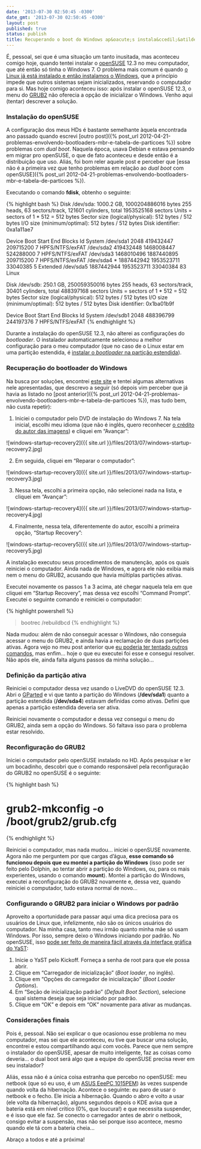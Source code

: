 ```yaml
---
date: '2013-07-30 02:50:45 -0300'
date_gmt: '2013-07-30 02:50:45 -0300'
layout: post
published: true
status: publish
title: Recuperando o boot do Windows ap&oacute;s instala&ccedil;&atilde;o do Linux
---
```


É, pessoal, sei que é uma situação um tanto inusitada, mas aconteceu comigo hoje, quando tentei instalar o [openSUSE](http://www.opensuse.org/) 12.3 no meu computador, que até então só tinha o Windows 7. O problema mais comum é quando [o Linux já está instalado e então instalamos o Windows](http://www.vivaolinux.com.br/dica/Restaurando-o-GRUB-apos-a-instalacao-de-outro-sistema-operacional), que a princípio impede que outros sistemas sejam inicializados, reservando o computador para si. Mas hoje comigo aconteceu isso: após instalar o openSUSE 12.3, o menu do [GRUB2](http://en.opensuse.org/GRUB) não oferecia a opção de inicializar o Windows. Venho aqui (tentar) descrever a solução.

### Instalação do openSUSE

A configuração dos meus HDs é bastante semelhante àquela encontrada ano passado quando escrevi [outro post]({% post_url 2012-04-21-problemas-envolvendo-bootloaders-mbr-e-tabela-de-particoes %}) sobre problemas com *dual boot*. Naquela época, usava Debian e estava pensando em migrar pro openSUSE, o que de fato aconteceu e desde então é a distribuição que uso. Aliás, foi bom reler aquele post e perceber que [essa não é a primeira vez que tenho problemas em relação ao *dual boot* com openSUSE]({% post_url 2012-04-21-problemas-envolvendo-bootloaders-mbr-e-tabela-de-particoes %}).

Executando o comando **fdisk**, obtenho o seguinte:

{% highlight bash %}
Disk /dev/sda: 1000.2 GB, 1000204886016 bytes
255 heads, 63 sectors/track, 121601 cylinders, total 1953525168 sectors
Units = sectors of 1 * 512 = 512 bytes
Sector size (logical/physical): 512 bytes / 512 bytes
I/O size (minimum/optimal): 512 bytes / 512 bytes
Disk identifier: 0xa1a11ae7

   Device Boot      Start         End      Blocks   Id  System
/dev/sda1            2048   419432447   209715200    7  HPFS/NTFS/exFAT
/dev/sda2       419432448  1468008447   524288000    7  HPFS/NTFS/exFAT
/dev/sda3      1468010496  1887440895   209715200    7  HPFS/NTFS/exFAT
/dev/sda4   *  1887442942  1953523711    33040385    5  Extended
/dev/sda5      1887442944  1953523711    33040384   83  Linux

Disk /dev/sdb: 250.1 GB, 250059350016 bytes
255 heads, 63 sectors/track, 30401 cylinders, total 488397168 sectors
Units = sectors of 1 * 512 = 512 bytes
Sector size (logical/physical): 512 bytes / 512 bytes
I/O size (minimum/optimal): 512 bytes / 512 bytes
Disk identifier: 0x1ba01b9f

   Device Boot      Start         End      Blocks   Id  System
/dev/sdb1            2048   488396799   244197376    7  HPFS/NTFS/exFAT
{% endhighlight %}

Durante a instalação do openSUSE 12.3, não alterei as configurações do *bootloader*. O instalador automaticamente selecionou a melhor configuração para o meu computador (que no caso de o Linux estar em uma partição estendida, é [instalar o *bootloader* na partição estendida](http://en.opensuse.org/SDB:Prefered_bootloader_options)).

### Recuperação do bootloader do Windows

Na busca por soluções, encontrei [este site](http://www.howtogeek.com/howto/33433/restore-the-windows-boot-loader-after-an-ubuntu-update/) e tentei algumas alternativas nele apresentadas, que descrevo a seguir (só depois vim perceber que já havia as listado no [post anterior]({% post_url 2012-04-21-problemas-envolvendo-bootloaders-mbr-e-tabela-de-particoes %}), mas tudo bem, não custa repetir):

1. Iniciei o computador pelo DVD de instalação do Windows 7. Na tela inicial, escolhi meu idioma (que não é inglês, quero reconhecer [o crédito do autor das imagens](http://www.howtogeek.com/howto/33433/restore-the-windows-boot-loader-after-an-ubuntu-update/)) e cliquei em “Avançar”:

![windows-startup-recovery2]({{ site.url }}/files/2013/07/windows-startup-recovery2.jpg)

2. Em seguida, cliquei em “Reparar o computador”:

![windows-startup-recovery3]({{ site.url }}/files/2013/07/windows-startup-recovery3.jpg)

3. Nessa tela, escolhi a primeira opção, não selecionei nada na lista, e cliquei em “Avançar”:

![windows-startup-recovery4]({{ site.url }}/files/2013/07/windows-startup-recovery4.jpg)

4. Finalmente, nessa tela, diferentemente do autor, escolhi a primeira opção, “Startup Recovery”:

![windows-startup-recovery5]({{ site.url }}/files/2013/07/windows-startup-recovery5.jpg)

A instalação executou seus procedimentos de manutenção, após os quais reiniciei o computador. Ainda nada de Windows, e agora ele não exibia mais nem o menu do GRUB2, acusando que havia múltiplas partições ativas.

Executei novamente os passos 1 a 3 acima, até chegar naquela tela em que cliquei em “Startup Recovery”, mas dessa vez escolhi “Command Prompt”. Executei o seguinte comando e reiniciei o computador:

{% highlight powershell %}
> bootrec /rebuildbcd
{% endhighlight %}

Nada mudou: além de não conseguir acessar o Windows, não conseguia acessar o menu do GRUB2, e ainda havia a reclamação de duas partições ativas. Agora vejo no meu post anterior que [eu poderia ter tentado outros comandos](http://www.vinyanalista.com.br/blog/2012/04/21/problemas-envolvendo-bootloaders-mbr-e-tabela-de-particoes/), mas enfim… hoje o que eu executei foi esse e consegui resolver. Não após ele, ainda falta alguns passos da minha solução...

### Definição da partição ativa

Reiniciei o computador dessa vez usando o LiveDVD do openSUSE 12.3. Abri o [GParted](http://gparted.sourceforge.net/) e vi que tanto a partição do Windows (**/dev/sda1**) quanto a partição estendida (**/dev/sda4**) estavam definidas como ativas. Defini que apenas a partição estendida deveria ser ativa.

Reiniciei novamente o computador e dessa vez consegui o menu do GRUB2, ainda sem a opção do Windows. Só faltava isso para o problema estar resolvido.

### Reconfiguração do GRUB2

Iniciei o computador pelo openSUSE instalado no HD. Após pesquisar e ler um bocadinho, descobri que o comando responsável pela reconfiguração do GRUB2 no openSUSE é o seguinte:

{% highlight bash %}
# grub2-mkconfig -o /boot/grub2/grub.cfg
{% endhighlight %}

Reiniciei o computador, mas nada mudou... iniciei o openSUSE novamente. Agora não me perguntem por que cargas d’água, **esse comando só funcionou depois que eu montei a partição do Windows** (isso pode ser feito pelo Dolphin, ao tentar abrir a partição do Windows, ou, para os mais experientes, usando o comando **mount**). Montei a partição do Windows, executei a reconfiguração do GRUB2 novamente e, dessa vez, quando reiniciei o computador, tudo estava normal de novo…

### Configurando o GRUB2 para iniciar o Windows por padrão

Aproveito a oportunidade para passar aqui uma dica preciosa para os usuários de Linux que, infelizmente, não são os únicos usuários do computador. Na minha casa, tanto meu irmão quanto minha mãe só usam Windows. Por isso, sempre deixo o Windows iniciando por padrão. No openSUSE, isso [pode ser feito de maneira fácil através da interface gráfica do YaST](http://doc.opensuse.org/documentation/html/openSUSE/opensuse-reference/grub2.html#grub2.yast2.config.default):

1. Inicie o YaST pelo Kickoff. Forneça a senha de root para que ele possa abrir.
2. Clique em “Carregador de inicialização” (*Boot loader*, no inglês).
3. Clique em “Opções do carregador de inicialização” (*Boot Loader Options*).
4. Em “Seção de inicialização padrão” (*Default Boot Section*), selecione qual sistema deseja que seja iniciado por padrão.
5. Clique em “OK” e depois em “OK” novamente para ativar as mudanças.

### Considerações finais

Pois é, pessoal. Não sei explicar o que ocasionou esse problema no meu computador, mas sei que ele aconteceu, eu tive que buscar uma solução, encontrei e estou compartilhando aqui com vocês. Parece que nem sempre o instalador do openSUSE, apesar de muito inteligente, faz as coisas como deveria… o dual boot será algo que a equipe do openSUSE precisa rever em seu instalador?

Aliás, essa não é a única coisa estranha que percebo no openSUSE: meu netbook (que só eu uso, é um [ASUS EeePC 1015PEM](http://www.asus.com/Notebooks_Ultrabooks/Eee_PC_1015PEM/)) às vezes suspende quando volta da hibernação. Acontece o seguinte: eu paro de usar o netbook e o fecho. Ele inicia a hibernação. Quando o abro e volto a usar (ele volta da hibernação), alguns segundos depois o KDE avisa que a bateria está em nível crítico (0%, que loucura!) e que necessita suspender, e é isso que ele faz. Se conecto o carregador antes de abrir o netbook, consigo evitar a suspensão, mas não sei porque isso acontece, mesmo quando ele tá com a bateria cheia...

Abraço a todos e até a próxima!